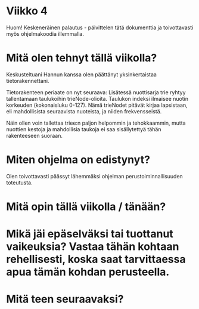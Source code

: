 # Viikko 4

Huom! Keskeneräinen palautus - päivittelen tätä dokumenttia ja toivottavasti myös ohjelmakoodia illemmalla.

# Mitä olen tehnyt tällä viikolla?

Keskusteltuani Hannun kanssa olen päättänyt yksinkertaistaa tietorakennettani. 

Tietorakenteen periaate on nyt seuraava:
Lisätessä nuottisarja trie ryhtyy tallentamaan taulukoihin trieNode-olioita. Taulukon indeksi ilmaisee nuotin korkeuden (kokonaisluku 0-127).
Nämä trieNodet pitävät kirjaa lapsistaan, eli mahdollisista seuraavista nuoteista, ja niiden frekvensseistä.

Näin ollen voin tallettaa triee:n paljon helpommin ja tehokkaammin, mutta nuottien kestoja ja mahdollisia taukoja ei saa sisällytettyä tähän rakenteeseen suoraan. 

# Miten ohjelma on edistynyt?

Olen toivottavasti päässyt lähemmäksi ohjelman perustoiminnallisuuden toteutusta.

# Mitä opin tällä viikolla / tänään?




# Mikä jäi epäselväksi tai tuottanut vaikeuksia? Vastaa tähän kohtaan rehellisesti, koska saat tarvittaessa apua tämän kohdan perusteella.

# Mitä teen seuraavaksi?

